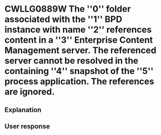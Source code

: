 # CWLLG0889W The ''0'' folder associated with the ''1'' BPD instance with name ''2'' references content in a ''3'' Enterprise Content Management server. The referenced server cannot be resolved in the containing ''4'' snapshot of the ''5'' process application. The references are ignored.

## Explanation

## User response